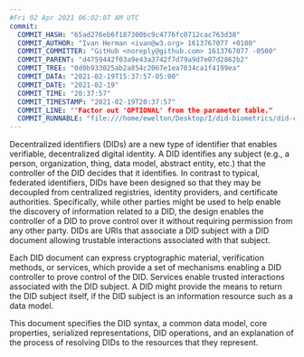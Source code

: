 ```yaml
---
#Fri 02 Apr 2021 06:02:07 AM UTC
commit:
  COMMIT_HASH: "65ad276eb6f187300bc9c4776fc0712cac763d38"
  COMMIT_AUTHOR: "Ivan Herman <ivan@w3.org> 1613767077 +0100"
  COMMIT_COMMITTER: "GitHub <noreply@github.com> 1613767077 -0500"
  COMMIT_PARENT: "d4759442f03a9e43a3742f7d79a9d7e07d2862b2"
  COMMIT_TREE: "0d0b933025ab2a854c2067e1ea7034ca1f4199ea"
  COMMIT_DATA: "2021-02-19T15:37:57-05:00"
  COMMIT_DATE: "2021-02-19"
  COMMIT_TIME: "20:37:57"
  COMMIT_TIMESTAMP: "2021-02-19T20:37:57"
  COMMIT_LINE: ""Factor out 'OPTIONAL' from the parameter table."
  COMMIT_RUNNABLE: "file:///home/ewelton/Desktop/I/did-biometrics/did-core-dataset/analysis/gitinfo/65ad276eb6f187300bc9c4776fc0712cac763d38/snapshot/index.html"
---
```


<section id="abstract">
<p>
<a>Decentralized identifiers</a> (DIDs) are a new type of identifier that
enables verifiable, decentralized digital identity. A <a>DID</a> identifies any
subject (e.g., a person, organization, thing, data model, abstract entity, etc.)
that the controller of the <a>DID</a> decides that it identifies. In contrast to
typical, federated identifiers, <a>DIDs</a> have been designed so that they may
be decoupled from centralized registries, identity providers, and certificate
authorities. Specifically, while other parties might be used to help enable the
discovery of information related to a <a>DID</a>, the design enables the
controller of a <a>DID</a> to prove control over it without requiring permission
from any other party. <a>DIDs</a> are <a>URIs</a> that associate a <a>DID
subject</a> with a <a>DID document</a> allowing trustable interactions
associated with that subject.
    </p>
<p>
Each <a>DID document</a> can express cryptographic material, <a>verification
methods</a>, or <a>services</a>, which provide a set of mechanisms enabling a
<a>DID controller</a> to prove control of the <a>DID</a>. <a>Services</a> enable
trusted interactions associated with the <a>DID subject</a>. A <a>DID</a> might
provide the means to return the <a>DID subject</a> itself, if the <a>DID
subject</a> is an information resource such as a data model.
    </p>
<p>
This document specifies the DID syntax, a common data model, core properties,
serialized representations, DID operations, and an explanation of the process
of resolving DIDs to the resources that they represent.
    </p>
</section>
